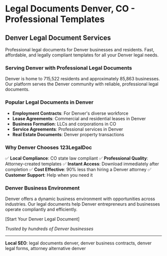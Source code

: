 # Legal Documents Denver, CO - Professional Templates

## Denver Legal Document Services

Professional legal documents for Denver businesses and residents. Fast, affordable, and legally compliant templates for all your Denver legal needs.

### Serving Denver with Professional Legal Documents

Denver is home to 715,522 residents and approximately 85,863 businesses. Our platform serves the Denver community with reliable, professional legal documents.

### Popular Legal Documents in Denver

- **Employment Contracts**: For Denver's diverse workforce
- **Lease Agreements**: Commercial and residential leases in Denver
- **Business Formation**: LLCs and corporations in CO
- **Service Agreements**: Professional services in Denver
- **Real Estate Documents**: Denver property transactions

### Why Denver Chooses 123LegalDoc

✅ **Local Compliance**: CO state law compliant
✅ **Professional Quality**: Attorney-created templates
✅ **Instant Access**: Download immediately after completion
✅ **Cost Effective**: 90% less than hiring a Denver attorney
✅ **Customer Support**: Help when you need it

### Denver Business Environment

Denver offers a dynamic business environment with opportunities across industries. Our legal documents help Denver entrepreneurs and businesses operate compliantly and efficiently.

[Start Your Denver Legal Document]

_Trusted by hundreds of Denver businesses_

---

**Local SEO**: legal documents denver, denver business contracts, denver legal forms, attorney alternative denver
